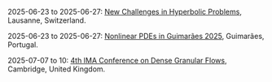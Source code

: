 2025-06-23 to 2025-06-27: [New Challenges in Hyperbolic Problems](https://cvgmt.sns.it/event/1021/ "The conference addresses new challenges in hyperbolic PDEs, focusing on physical applications. Topics include nonlinear wave equations, shock formation, and relativistic hydrodynamics. Discussions cover modeling in plasma physics and general relativity, emphasizing analytical and numerical methods."), Lausanne, Switzerland.

2025-06-23 to 2025-06-27: [Nonlinear PDEs in Guimarães 2025](https://www.math.uminho.pt/npde-guimaraes-2025/ "The conference explores nonlinear PDEs, focusing on physical applications. Topics include reaction-diffusion equations, fluid dynamics, and wave propagation. Discussions cover modeling in plasma physics, biophysics, and general relativity, emphasizing analytical and numerical solutions."), Guimarães, Portugal.

2025-07-07 to 10: [4th IMA Conference on Dense Granular Flows](https://ima.org.uk/24074/4th-ima-conference-on-dense-granular-flows/ "The conference explores dense granular flows, focusing on mathematical modeling and applications. Topics include granular dynamics, rheology, and instabilities. Discussions cover applications in geophysics, industrial processes, and planetary science, emphasizing computational and analytical techniques for complex systems."), Cambridge, United Kingdom.

